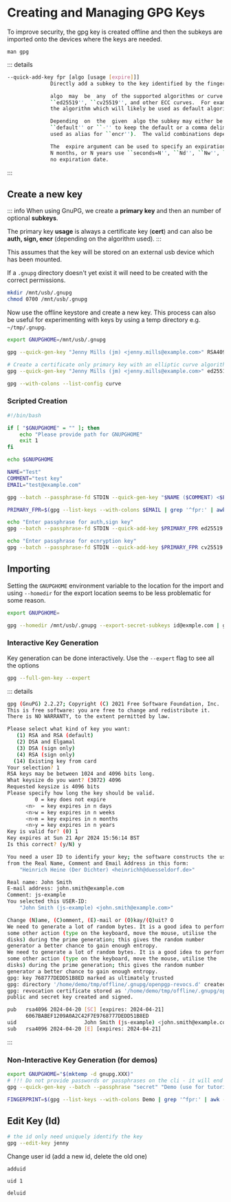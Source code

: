 # Creating and Managing GPG Keys

To improve security, the gpg key is created offline and then the subkeys are imported onto the devices where the keys are needed.

`man gpg`

::: details
```bash
--quick-add-key fpr [algo [usage [expire]]]
              Directly add a subkey to the key identified by the fingerprint fpr.  Without the optional arguments an encryption subkey is added.  If any of the arguments are given a more specific subkey is added.

              algo  may  be  any  of the supported algorithms or curve names given in the format as used by key listings.  To use the default algorithm the string ``default'' or ``-'' can be used.  Supported algorithms are ``rsa'', ``dsa'', ``elg'',
              ``ed25519'', ``cv25519'', and other ECC curves.  For example the string ``rsa'' adds an RSA key with the default key length; a string ``rsa4096'' requests that the key length is 4096 bits.  The string ``future-default'' is an alias for
              the algorithm which will likely be used as default algorithm in future versions of gpg.  To list the supported ECC curves the command gpg --with-colons --list-config curve can be used.

              Depending  on  the  given  algo the subkey may either be an encryption subkey or a signing subkey.  If an algorithm is capable of signing and encryption and such a subkey is desired, a usage string must be given.  This string is either
              ``default'' or ``-'' to keep the default or a comma delimited list (or space delimited list) of keywords: ``sign'' for a signing subkey, ``auth'' for an authentication subkey, and ``encr'' for an encryption subkey (``encrypt''  can  be
              used as alias for ``encr'').  The valid combinations depend on the algorithm.

              The  expire argument can be used to specify an expiration date for the key.  Several formats are supported; commonly the ISO formats ``YYYY-MM-DD'' or ``YYYYMMDDThhmmss'' are used.  To make the key expire in N seconds, N days, N weeks,
              N months, or N years use ``seconds=N'', ``Nd'', ``Nw'', ``Nm'', or ``Ny'' respectively.  Not specifying a value, or using ``-'' results in a key expiring in a reasonable default interval.  The values ``never'', ``none'' can be used for
              no expiration date.
```
:::

## Create a new key

::: info
When using GnuPG, we create a **primary key** and then an number of optional **subkeys**.

The primary key **usage** is always a certificate key (**cert**) and can also be **auth, sign, encr** (depending on the algorithm used).
:::

This assumes that the key will be stored on an external usb device which has been mounted.

If a `.gnupg` directory doesn't yet exist it will need to be created with the correct permissions.

```bash
mkdir /mnt/usb/.gnupg
chmod 0700 /mnt/usb/.gnupg
```

Now use the offline keystore and create a new key. This process can also be useful for experimenting with keys by using a temp directory e.g. `~/tmp/.gnupg`.

```bash
export GNUPGHOME=/mnt/usb/.gnupg

gpg --quick-gen-key "Jenny Mills (jm) <jenny.mills@example.com>" RSA4096 default 2d

# Create a certificate only primary key with an elliptic curve algorithm
gpg --quick-gen-key "Jenny Mills (jm) <jenny.mills@example.com>" ed25519 cert 2d
```

```bash
gpg --with-colons --list-config curve
```

### Scripted Creation

```bash
#!/bin/bash

if [ "$GNUPGHOME" = "" ]; then
    echo "Please provide path for GNUPGHOME"
    exit 1
fi

echo $GNUPGHOME

NAME="Test"
COMMENT="test key"
EMAIL="test@example.com"

gpg --batch --passphrase-fd STDIN --quick-gen-key "$NAME ($COMMENT) <$EMAIL>" ed25519 cert 1d

PRIMARY_FPR=$(gpg --list-keys --with-colons $EMAIL | grep '^fpr:' | awk -F: '{print $10}' | awk 'NR==1' )

echo "Enter passphrase for auth,sign key"
gpg --batch --passphrase-fd STDIN --quick-add-key $PRIMARY_FPR ed25519 auth,sign

echo "Enter passphrase for ecnryption key"
gpg --batch --passphrase-fd STDIN --quick-add-key $PRIMARY_FPR cv25519 encr
```

## Importing

Setting the `GNUPGHOME` environment variable to the location for the import and using `--homedir` for the export location seems to be less problematic for some reason.

```bash
export GNUPGHOME=

gpg --homedir /mnt/usb/.gnupg --export-secret-subkeys id@exmple.com | gpg --import
```

### Interactive Key Generation

Key generation can be done interactively. Use the `--expert` flag to see all the options

```bash
gpg --full-gen-key --expert
```

::: details
```bash
gpg (GnuPG) 2.2.27; Copyright (C) 2021 Free Software Foundation, Inc.
This is free software: you are free to change and redistribute it.
There is NO WARRANTY, to the extent permitted by law.

Please select what kind of key you want:
   (1) RSA and RSA (default)
   (2) DSA and Elgamal
   (3) DSA (sign only)
   (4) RSA (sign only)
  (14) Existing key from card
Your selection? 1
RSA keys may be between 1024 and 4096 bits long.
What keysize do you want? (3072) 4096
Requested keysize is 4096 bits
Please specify how long the key should be valid.
         0 = key does not expire
      <n>  = key expires in n days
      <n>w = key expires in n weeks
      <n>m = key expires in n months
      <n>y = key expires in n years
Key is valid for? (0) 1
Key expires at Sun 21 Apr 2024 15:56:14 BST
Is this correct? (y/N) y

You need a user ID to identify your key; the software constructs the user ID
from the Real Name, Comment and Email Address in this form:
    "Heinrich Heine (Der Dichter) <heinrichh@duesseldorf.de>"

Real name: John Smith
E-mail address: john.smith@example.com
Comment: js-example
You selected this USER-ID:
    "John Smith (js-example) <john.smith@example.com>"

Change (N)ame, (C)omment, (E)-mail or (O)kay/(Q)uit? O
We need to generate a lot of random bytes. It is a good idea to perform
some other action (type on the keyboard, move the mouse, utilise the
disks) during the prime generation; this gives the random number
generator a better chance to gain enough entropy.
We need to generate a lot of random bytes. It is a good idea to perform
some other action (type on the keyboard, move the mouse, utilise the
disks) during the prime generation; this gives the random number
generator a better chance to gain enough entropy.
gpg: key 768777DEDD51B8ED marked as ultimately trusted
gpg: directory '/home/demo/tmp/offline/.gnupg/openpgp-revocs.d' created
gpg: revocation certificate stored as '/home/demo/tmp/offline/.gnupg/openpgp-revocs.d/6067BABEF1209A0A2C42F7E9768777DEDD51B8ED.rev'
public and secret key created and signed.

pub   rsa4096 2024-04-20 [SC] [expires: 2024-04-21]
      6067BABEF1209A0A2C42F7E9768777DEDD51B8ED
uid                      John Smith (js-example) <john.smith@example.com>
sub   rsa4096 2024-04-20 [E] [expires: 2024-04-21]
```
:::

### Non-Interactive Key Generation (for demos)

```bash
export GNUPGHOME="$(mktemp -d gnupg.XXX)"
# !!! Do not provide passwords or passphrases on the cli - it will end up in the bash history and is insecure
gpg --quick-gen-key --batch --passphrase "secret" "Demo (use for tutorial only) <demo@example.com>" RSA4096 default 2d

FINGERPRINT=$(gpg --list-keys --with-colons Demo | grep '^fpr:' | awk -F: '{print $10}')
```

## Edit Key (Id)

```bash
# the id only need uniquely identify the key
gpg --edit-key jenny
```

Change user id (add a new id, delete the old one)

```
adduid

uid 1

deluid
```